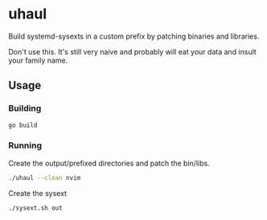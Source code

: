 # uhaul

Build systemd-sysexts in a custom prefix by patching binaries and libraries.

Don't use this. It's still very naive and probably will eat your data and insult your family name.


## Usage

### Building

```bash
go build
```

### Running

Create the output/prefixed directories and patch the bin/libs.

```bash
./uhaul --clean nvim
```

Create the sysext

```bash
./sysext.sh out
```


